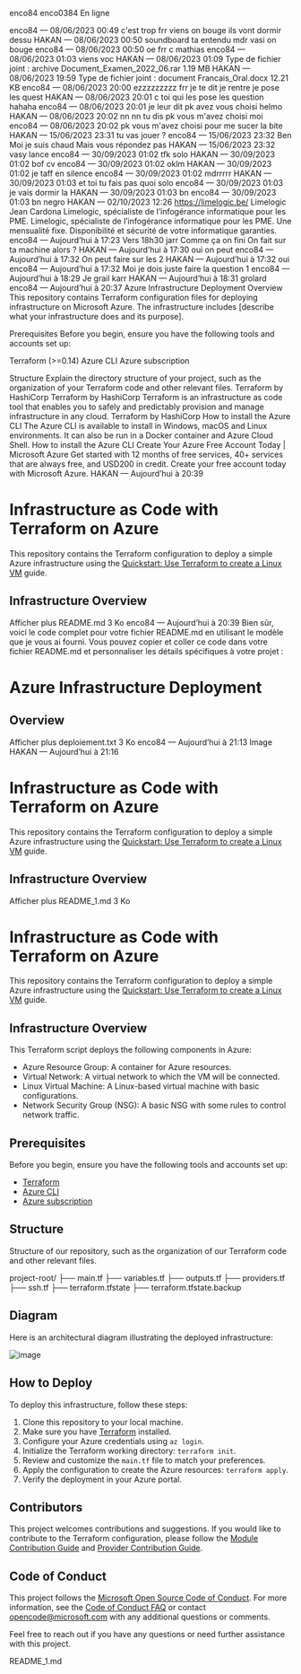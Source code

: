 enco84
enco0384
En ligne

enco84 — 08/06/2023 00:49
c'est trop
frr viens on bouge
ils vont dormir dessu
HAKAN — 08/06/2023 00:50
soundboard
ta entendu
mdr
vasi
on bouge
enco84 — 08/06/2023 00:50
oe frr
c mathias
enco84 — 08/06/2023 01:03
viens voc
HAKAN — 08/06/2023 01:09
Type de fichier joint : archive
Document_Examen_2022_06.rar
1.19 MB
HAKAN — 08/06/2023 19:59
Type de fichier joint : document
Francais_Oral.docx
12.21 KB
enco84 — 08/06/2023 20:00
ezzzzzzzzz
frr
je te dit
je rentre
je pose les quest
HAKAN — 08/06/2023 20:01
c toi qui les pose
les question
hahaha
enco84 — 08/06/2023 20:01
je leur dit
pk avez vous choisi helmo
HAKAN — 08/06/2023 20:02
nn nn tu dis pk vous m'avez choisi moi
enco84 — 08/06/2023 20:02
pk vous m'avez choisi pour me sucer la bite
HAKAN — 15/06/2023 23:31
tu vas jouer ?
enco84 — 15/06/2023 23:32
Ben
Moi je suis chaud
Mais vous répondez pas
HAKAN — 15/06/2023 23:32
vasy lance
enco84 — 30/09/2023 01:02
tfk solo
HAKAN — 30/09/2023 01:02
bof
cv
enco84 — 30/09/2023 01:02
oklm
HAKAN — 30/09/2023 01:02
je taff en silence
enco84 — 30/09/2023 01:02
mdrrrrr
HAKAN — 30/09/2023 01:03
et toi tu fais pas quoi solo
enco84 — 30/09/2023 01:03
je vais dormir la
HAKAN — 30/09/2023 01:03
bn
enco84 — 30/09/2023 01:03
bn negro
HAKAN — 02/10/2023 12:26
https://limelogic.be/
Limelogic
Jean Cardona
Limelogic, spécialiste de l’infogérance informatique pour les PME.
Limelogic, spécialiste de l’infogérance informatique pour les PME. Une mensualité fixe. Disponibilité et sécurité de votre informatique garanties.
enco84 — Aujourd’hui à 17:23
Vers 18h30 jarr
Comme ça on fini
On fait sur ta machine alors ?
HAKAN — Aujourd’hui à 17:30
oui on peut
enco84 — Aujourd’hui à 17:32
On peut faire sur les 2
HAKAN — Aujourd’hui à 17:32
oui
enco84 — Aujourd’hui à 17:32
Moi je dois juste faire la question 1
enco84 — Aujourd’hui à 18:29
Je grail karr
HAKAN — Aujourd’hui à 18:31
grolard
enco84 — Aujourd’hui à 20:37
Azure Infrastructure Deployment
Overview
This repository contains Terraform configuration files for deploying infrastructure on Microsoft Azure. The infrastructure includes [describe what your infrastructure does and its purpose].

Prerequisites
Before you begin, ensure you have the following tools and accounts set up:

Terraform (>=0.14)
Azure CLI
Azure subscription

Structure
Explain the directory structure of your project, such as the organization of your Terraform code and other relevant files.
Terraform by HashiCorp
Terraform by HashiCorp
Terraform is an infrastructure as code tool that enables you to safely and predictably provision and manage infrastructure in any cloud.
Terraform by HashiCorp
How to install the Azure CLI
The Azure CLI is available to install in Windows, macOS and Linux environments. It can also be run in a Docker container and Azure Cloud Shell.
How to install the Azure CLI
Create Your Azure Free Account Today | Microsoft Azure
Get started with 12 months of free services, 40+ services that are always free, and USD200 in credit. Create your free account today with Microsoft Azure.
HAKAN — Aujourd’hui à 20:39
# Infrastructure as Code with Terraform on Azure

This repository contains the Terraform configuration to deploy a simple Azure infrastructure using the [Quickstart: Use Terraform to create a Linux VM](https://learn.microsoft.com/en-us/azure/virtual-machines/linux/quick-create-terraform?tabs=azure-cli) guide.

## Infrastructure Overview
Afficher plus
README.md
3 Ko
enco84 — Aujourd’hui à 20:39
Bien sûr, voici le code complet pour votre fichier README.md en utilisant le modèle que je vous ai fourni. Vous pouvez copier et coller ce code dans votre fichier README.md et personnaliser les détails spécifiques à votre projet :


# Azure Infrastructure Deployment

## Overview
Afficher plus
deploiement.txt
3 Ko
enco84 — Aujourd’hui à 21:13
Image
HAKAN — Aujourd’hui à 21:16
# Infrastructure as Code with Terraform on Azure

This repository contains the Terraform configuration to deploy a simple Azure infrastructure using the [Quickstart: Use Terraform to create a Linux VM](https://learn.microsoft.com/en-us/azure/virtual-machines/linux/quick-create-terraform?tabs=azure-cli) guide.

## Infrastructure Overview
Afficher plus
README_1.md
3 Ko
﻿
# Infrastructure as Code with Terraform on Azure

This repository contains the Terraform configuration to deploy a simple Azure infrastructure using the [Quickstart: Use Terraform to create a Linux VM](https://learn.microsoft.com/en-us/azure/virtual-machines/linux/quick-create-terraform?tabs=azure-cli) guide.

## Infrastructure Overview

This Terraform script deploys the following components in Azure:

- Azure Resource Group: A container for Azure resources.
- Virtual Network: A virtual network to which the VM will be connected.
- Linux Virtual Machine: A Linux-based virtual machine with basic configurations.
- Network Security Group (NSG): A basic NSG with some rules to control network traffic.

## Prerequisites

Before you begin, ensure you have the following tools and accounts set up:

- [Terraform](https://www.terraform.io/) 
- [Azure CLI](https://docs.microsoft.com/en-us/cli/azure/install-azure-cli)
- [Azure subscription](https://azure.com/free)

## Structure

Structure of our repository, such as the organization of our Terraform code and other relevant files.

project-root/
  ├── main.tf
  ├── variables.tf
  ├── outputs.tf
  ├── providers.tf
  ├── ssh.tf
  ├── terraform.tfstate
  ├── terraform.tfstate.backup


## Diagram

Here is an architectural diagram illustrating the deployed infrastructure:

![image](https://github.com/Casper1045/SIEM-SOAR/assets/61239359/60a520de-abf7-4e86-be7b-82ade1bbdd8f)

## How to Deploy

To deploy this infrastructure, follow these steps:

1. Clone this repository to your local machine.
2. Make sure you have [Terraform](https://www.terraform.io/downloads.html) installed.
3. Configure your Azure credentials using `az login`.
4. Initialize the Terraform working directory: `terraform init`.
5. Review and customize the `main.tf` file to match your preferences.
6. Apply the configuration to create the Azure resources: `terraform apply`.
7. Verify the deployment in your Azure portal.

## Contributors

This project welcomes contributions and suggestions. If you would like to contribute to the Terraform configuration, please follow the [Module Contribution Guide](./module/CONTRIBUTE.md) and [Provider Contribution Guide](./provider/CONTRIBUTE.md).

## Code of Conduct

This project follows the [Microsoft Open Source Code of Conduct](https://opensource.microsoft.com/codeofconduct/). For more information, see the [Code of Conduct FAQ](https://opensource.microsoft.com/codeofconduct/faq/) or contact [opencode@microsoft.com](mailto:opencode@microsoft.com) with any additional questions or comments.

Feel free to reach out if you have any questions or need further assistance with this project.

README_1.md
